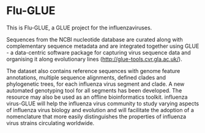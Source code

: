 # Flu-GLUE

This is Flu-GLUE, a GLUE project for the influenzaviruses.

Sequences from the NCBI nucleotide database are curated along with complementary sequence metadata and are integrated together using GLUE - a data-centric software package for capturing virus sequence data and organising it along evolutionary lines (http://glue-tools.cvr.gla.ac.uk/). 

The dataset also contains reference sequences with genome feature annotations, multiple sequence alignments, defined clades and phylogenetic trees, for each influenza virus segment and clade. A new automated genotyping tool for all segments has been developed. The resource may also be used as an offline bioinformatics toolkit. influenza virus-GLUE will help the influenza virus community to study varying aspects of influenza virus biology and evolution and will facilitate the adoption of a nomenclature that more easily distinguishes the properties of influenza virus strains circulating worldwide.
